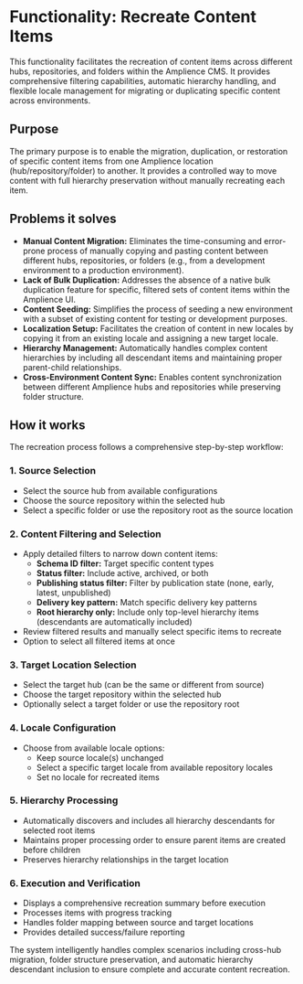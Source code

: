 # Functionality: Recreate Content Items

This functionality facilitates the recreation of content items across different
hubs, repositories, and folders within the Amplience CMS. It provides
comprehensive filtering capabilities, automatic hierarchy handling, and flexible
locale management for migrating or duplicating specific content across
environments.

## Purpose

The primary purpose is to enable the migration, duplication, or restoration of
specific content items from one Amplience location (hub/repository/folder) to
another. It provides a controlled way to move content with full hierarchy
preservation without manually recreating each item.

## Problems it solves

- **Manual Content Migration:** Eliminates the time-consuming and error-prone
  process of manually copying and pasting content between different hubs,
  repositories, or folders (e.g., from a development environment to a production
  environment).
- **Lack of Bulk Duplication:** Addresses the absence of a native bulk
  duplication feature for specific, filtered sets of content items within the
  Amplience UI.
- **Content Seeding:** Simplifies the process of seeding a new environment with
  a subset of existing content for testing or development purposes.
- **Localization Setup:** Facilitates the creation of content in new locales by
  copying it from an existing locale and assigning a new target locale.
- **Hierarchy Management:** Automatically handles complex content hierarchies by
  including all descendant items and maintaining proper parent-child
  relationships.
- **Cross-Environment Content Sync:** Enables content synchronization between
  different Amplience hubs and repositories while preserving folder structure.

## How it works

The recreation process follows a comprehensive step-by-step workflow:

### 1. Source Selection

- Select the source hub from available configurations
- Choose the source repository within the selected hub
- Select a specific folder or use the repository root as the source location

### 2. Content Filtering and Selection

- Apply detailed filters to narrow down content items:
  - **Schema ID filter:** Target specific content types
  - **Status filter:** Include active, archived, or both
  - **Publishing status filter:** Filter by publication state (none, early,
    latest, unpublished)
  - **Delivery key pattern:** Match specific delivery key patterns
  - **Root hierarchy only:** Include only top-level hierarchy items (descendants
    are automatically included)
- Review filtered results and manually select specific items to recreate
- Option to select all filtered items at once

### 3. Target Location Selection

- Select the target hub (can be the same or different from source)
- Choose the target repository within the selected hub
- Optionally select a target folder or use the repository root

### 4. Locale Configuration

- Choose from available locale options:
  - Keep source locale(s) unchanged
  - Select a specific target locale from available repository locales
  - Set no locale for recreated items

### 5. Hierarchy Processing

- Automatically discovers and includes all hierarchy descendants for selected
  root items
- Maintains proper processing order to ensure parent items are created before
  children
- Preserves hierarchy relationships in the target location

### 6. Execution and Verification

- Displays a comprehensive recreation summary before execution
- Processes items with progress tracking
- Handles folder mapping between source and target locations
- Provides detailed success/failure reporting

The system intelligently handles complex scenarios including cross-hub
migration, folder structure preservation, and automatic hierarchy descendant
inclusion to ensure complete and accurate content recreation.
